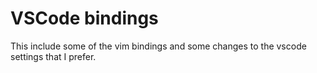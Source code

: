 # VSCode bindings

This include some of the vim bindings and some changes to the vscode settings that  I prefer.
